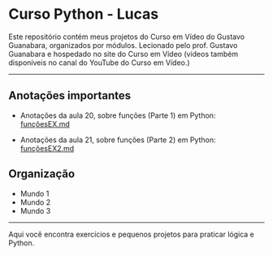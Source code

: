 # Curso Python - Lucas

Este repositório contém meus projetos do Curso em Vídeo do Gustavo Guanabara, organizados por módulos.
Lecionado pelo prof. Gustavo Guanabara e hospedado no site do Curso em Vídeo (vídeos também disponíveis no canal do YouTube do Curso em Vídeo.)

---

## Anotações importantes

- Anotações da aula 20, sobre funções (Parte 1) em Python: [funçõesEX.md](https://github.com/LuccasPROG/Curso-Em-VideoPython-Lucas/blob/main/Mundo%203/Fun%C3%A7%C3%B5es/fun%C3%A7%C3%B5esEX.md)

- Anotações da aula 21, sobre funções (Parte 2) em Python: [funçõesEX2.md](https://github.com/LuccasPROG/Curso-Em-VideoPython-Lucas/blob/main/Mundo%203/Fun%C3%A7%C3%B5es/fun%C3%A7%C3%B5esEX2.md)

## Organização

- Mundo 1
- Mundo 2
- Mundo 3

---

Aqui você encontra exercícios e pequenos projetos para praticar lógica e Python.
